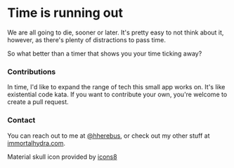 # Time is running out
We are all going to die, sooner or later. 
It's pretty easy to not think about it, however, as there's plenty of distractions to pass time.

So what better than a timer that shows you your time ticking away?

### Contributions
In time, I'd like to expand the range of tech this small app works on. It's like existential code kata.
If you want to contribute your own, you're welcome to create a pull request.

### Contact
You can reach out to me at [@hherebus](http://twitter.com/hherebus), or check out my other stuff at [immortalhydra.com](https://immortalhydra.com).

Material skull icon provided by [icons8](https://icons8.com/)